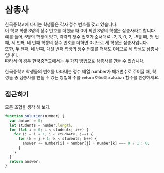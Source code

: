 # 삼총사

한국중학교에 다니는 학생들은 각자 정수 번호를 갖고 있습니다.  
이 학교 학생 3명의 정수 번호를 더했을 때 0이 되면 3명의 학생은 삼총사라고 합니다.  
예를 들어, 5명의 학생이 있고, 각각의 정수 번호가 순서대로 -2, 3, 0, 2, -5일 때, 첫 번째, 세 번째, 네 번째 학생의 정수 번호를 더하면 0이므로 세 학생은 삼총사입니다.  
또한, 두 번째, 네 번째, 다섯 번째 학생의 정수 번호를 더해도 0이므로 세 학생도 삼총사입니다.  
따라서 이 경우 한국중학교에서는 두 가지 방법으로 삼총사를 만들 수 있습니다.

한국중학교 학생들의 번호를 나타내는 정수 배열 number가 매개변수로 주어질 때, 학생들 중 삼총사를 만들 수 있는 방법의 수를 return 하도록 solution 함수를 완성하세요.

## 접근하기

모든 조합을 생각 해 보자.

```javascript
function solution(number) {
  var answer = 0;
  let students = number.length;
  for (let i = 0; i < students; i++) {
    for (j = i + 1; j < students; j++) {
      for (k = j + 1; k < students; k++) {
        answer += number[i] + number[j] + number[k] === 0 ? 1 : 0;
      }
    }
  }
  return answer;
}
```
